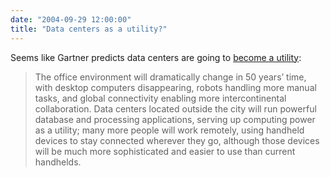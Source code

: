 ```yaml
---
date: "2004-09-29 12:00:00"
title: "Data centers as a utility?"
---
```




Seems like Gartner predicts data centers are going to [become a utility](http://technews.acm.org/#item9):

>The office environment will dramatically change in 50 years&rsquo; time, with desktop computers disappearing, robots handling more manual tasks, and global connectivity enabling more intercontinental collaboration. Data centers located outside the city will run powerful database and processing applications, serving up computing power as a utility; many more people will work remotely, using handheld devices to stay connected wherever they go, although those devices will be much more sophisticated and easier to use than current handhelds.



